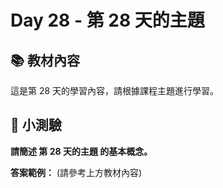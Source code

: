 # Day 28 - 第 28 天的主題

## 📚 教材內容

這是第 28 天的學習內容，請根據課程主題進行學習。

## 📝 小測驗

**請簡述 第 28 天的主題 的基本概念。**

**答案範例：** (請參考上方教材內容)
